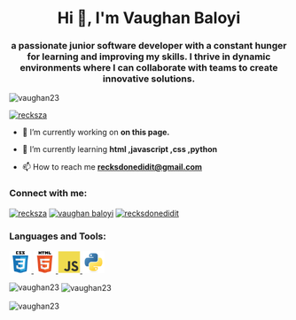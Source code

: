 <h1 align="center">Hi 👋, I'm Vaughan Baloyi</h1>
<h3 align="center">a passionate junior software developer with a constant hunger for learning and improving my skills. I thrive in dynamic environments where I can collaborate with teams to create innovative solutions.</h3>

<p align="left"> <img src="https://komarev.com/ghpvc/?username=vaughan23&label=Profile%20views&color=0e75b6&style=flat" alt="vaughan23" /> </p>

<p align="left"> <a href="https://twitter.com/recksza" target="blank"><img src="https://img.shields.io/twitter/follow/recksza?logo=twitter&style=for-the-badge" alt="recksza" /></a> </p>

- 🔭 I’m currently working on **on this page.**

- 🌱 I’m currently learning **html ,javascript ,css ,python**

- 📫 How to reach me **recksdonedidit@gmail.com**

<h3 align="left">Connect with me:</h3>
<p align="left">
<a href="https://twitter.com/recksza" target="blank"><img align="center" src="https://raw.githubusercontent.com/rahuldkjain/github-profile-readme-generator/master/src/images/icons/Social/twitter.svg" alt="recksza" height="30" width="40" /></a>
<a href="https://linkedin.com/in/vaughan baloyi" target="blank"><img align="center" src="https://raw.githubusercontent.com/rahuldkjain/github-profile-readme-generator/master/src/images/icons/Social/linked-in-alt.svg" alt="vaughan baloyi" height="30" width="40" /></a>
<a href="https://instagram.com/recksdonedidit" target="blank"><img align="center" src="https://raw.githubusercontent.com/rahuldkjain/github-profile-readme-generator/master/src/images/icons/Social/instagram.svg" alt="recksdonedidit" height="30" width="40" /></a>
</p>

<h3 align="left">Languages and Tools:</h3>
<p align="left"> <a href="https://www.w3schools.com/css/" target="_blank" rel="noreferrer"> <img src="https://raw.githubusercontent.com/devicons/devicon/master/icons/css3/css3-original-wordmark.svg" alt="css3" width="40" height="40"/> </a> <a href="https://www.w3.org/html/" target="_blank" rel="noreferrer"> <img src="https://raw.githubusercontent.com/devicons/devicon/master/icons/html5/html5-original-wordmark.svg" alt="html5" width="40" height="40"/> </a> <a href="https://developer.mozilla.org/en-US/docs/Web/JavaScript" target="_blank" rel="noreferrer"> <img src="https://raw.githubusercontent.com/devicons/devicon/master/icons/javascript/javascript-original.svg" alt="javascript" width="40" height="40"/> </a> <a href="https://www.python.org" target="_blank" rel="noreferrer"> <img src="https://raw.githubusercontent.com/devicons/devicon/master/icons/python/python-original.svg" alt="python" width="40" height="40"/> </a> </p>

<p><img align="left" src="https://github-readme-stats.vercel.app/api/top-langs?username=vaughan23&show_icons=true&locale=en&layout=compact" alt="vaughan23" /></p>

<p>&nbsp;<img align="center" src="https://github-readme-stats.vercel.app/api?username=vaughan23&show_icons=true&locale=en" alt="vaughan23" /></p>

<p><img align="center" src="https://github-readme-streak-stats.herokuapp.com/?user=vaughan23&" alt="vaughan23" /></p>
